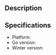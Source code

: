 ## Description

<!--
Please describe your issue here.
-->

## Specifications

- Platform:
- Go version:
- Winter version:
